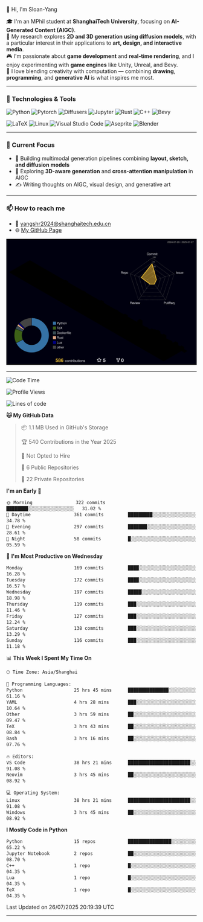 👋 Hi, I'm Sloan-Yang

🎓 I'm an MPhil student at **ShanghaiTech University**, focusing on **AI-Generated Content (AIGC)**.  
🧠 My research explores **2D and 3D generation using diffusion models**, with a particular interest in their applications to **art, design, and interactive media**.  
🎮 I'm passionate about **game development** and **real-time rendering**, and I enjoy experimenting with **game engines** like Unity, Unreal, and Bevy.  
🎨 I love blending creativity with computation — combining **drawing**, **programming**, and **generative AI** is what inspires me most.

---

### 🧰 Technologies & Tools

![Python](https://img.shields.io/badge/python-%233776AB.svg?style=for-the-badge&logo=python&logoColor=white)
![Pytorch](https://img.shields.io/badge/pytorch-%23EE4C2C.svg?style=for-the-badge&logo=pytorch&logoColor=white)
![Diffusers](https://img.shields.io/badge/diffusers-HuggingFace-yellow?style=for-the-badge&logo=huggingface&logoColor=black)
![Jupyter](https://img.shields.io/badge/Jupyter-%23F37626.svg?style=for-the-badge&logo=Jupyter&logoColor=white)
![Rust](https://img.shields.io/badge/Rust-%23000000.svg?style=for-the-badge&logo=rust&logoColor=white)
![C++](https://img.shields.io/badge/C++-%2300599C.svg?style=for-the-badge&logo=c%2B%2B&logoColor=white)
![Bevy](https://img.shields.io/badge/Bevy-000000.svg?style=for-the-badge&logo=bevy&logoColor=white)

![LaTeX](https://img.shields.io/badge/LaTeX-47A141?style=for-the-badge&logo=latex&logoColor=white)
![Linux](https://img.shields.io/badge/Linux-FCC624?style=for-the-badge&logo=linux&logoColor=black)
![Visual Studio Code](https://img.shields.io/badge/VSCode-0078d7.svg?style=for-the-badge&logo=visual-studio-code&logoColor=white)
![Aseprite](https://img.shields.io/badge/Aseprite-FFFFFF?style=for-the-badge&logo=Aseprite&logoColor=%237D929E)
![Blender](https://img.shields.io/badge/Blender-F5792A?style=for-the-badge&logo=blender&logoColor=white)

---

### 🔭 Current Focus

- 🎨 Building multimodal generation pipelines combining **layout, sketch, and diffusion models**
- 🧪 Exploring **3D-aware generation** and **cross-attention manipulation** in AIGC
- ✍️ Writing thoughts on AIGC, visual design, and generative art

---

### 📫 How to reach me

- 📧 <a href="mailto:yangshr2024@shanghaitech.edu.cn">yangshr2024@shanghaitech.edu.cn</a>
- 🌐 [My GitHub Page](https://sloan-yang.github.io)  



![3D Profile](https://raw.githubusercontent.com/Sloan-Yang/Sloan-Yang/main/profile-3d-contrib/profile-night-rainbow.svg)

---


<!--START_SECTION:waka-->
![Code Time](http://img.shields.io/badge/Code%20Time-433%20hrs%209%20mins-blue)

![Profile Views](http://img.shields.io/badge/Profile%20Views-0-blue)

![Lines of code](https://img.shields.io/badge/From%20Hello%20World%20I%27ve%20Written-2.1%20million%20lines%20of%20code-blue)

**🐱 My GitHub Data** 

> 📦 1.1 MB Used in GitHub's Storage 
 > 
> 🏆 540 Contributions in the Year 2025
 > 
> 🚫 Not Opted to Hire
 > 
> 📜 6 Public Repositories 
 > 
> 🔑 22 Private Repositories 
 > 
**I'm an Early 🐤** 

```text
🌞 Morning                322 commits         ████████░░░░░░░░░░░░░░░░░   31.02 % 
🌆 Daytime                361 commits         █████████░░░░░░░░░░░░░░░░   34.78 % 
🌃 Evening                297 commits         ███████░░░░░░░░░░░░░░░░░░   28.61 % 
🌙 Night                  58 commits          █░░░░░░░░░░░░░░░░░░░░░░░░   05.59 % 
```
📅 **I'm Most Productive on Wednesday** 

```text
Monday                   169 commits         ████░░░░░░░░░░░░░░░░░░░░░   16.28 % 
Tuesday                  172 commits         ████░░░░░░░░░░░░░░░░░░░░░   16.57 % 
Wednesday                197 commits         █████░░░░░░░░░░░░░░░░░░░░   18.98 % 
Thursday                 119 commits         ███░░░░░░░░░░░░░░░░░░░░░░   11.46 % 
Friday                   127 commits         ███░░░░░░░░░░░░░░░░░░░░░░   12.24 % 
Saturday                 138 commits         ███░░░░░░░░░░░░░░░░░░░░░░   13.29 % 
Sunday                   116 commits         ███░░░░░░░░░░░░░░░░░░░░░░   11.18 % 
```


📊 **This Week I Spent My Time On** 

```text
🕑︎ Time Zone: Asia/Shanghai

💬 Programming Languages: 
Python                   25 hrs 45 mins      ███████████████░░░░░░░░░░   61.16 % 
YAML                     4 hrs 28 mins       ███░░░░░░░░░░░░░░░░░░░░░░   10.64 % 
Other                    3 hrs 59 mins       ██░░░░░░░░░░░░░░░░░░░░░░░   09.47 % 
TeX                      3 hrs 43 mins       ██░░░░░░░░░░░░░░░░░░░░░░░   08.84 % 
Bash                     3 hrs 16 mins       ██░░░░░░░░░░░░░░░░░░░░░░░   07.76 % 

🔥 Editors: 
VS Code                  38 hrs 21 mins      ███████████████████████░░   91.08 % 
Neovim                   3 hrs 45 mins       ██░░░░░░░░░░░░░░░░░░░░░░░   08.92 % 

💻 Operating System: 
Linux                    38 hrs 21 mins      ███████████████████████░░   91.08 % 
Windows                  3 hrs 45 mins       ██░░░░░░░░░░░░░░░░░░░░░░░   08.92 % 
```

**I Mostly Code in Python** 

```text
Python                   15 repos            ████████████████░░░░░░░░░   65.22 % 
Jupyter Notebook         2 repos             ██░░░░░░░░░░░░░░░░░░░░░░░   08.70 % 
C++                      1 repo              █░░░░░░░░░░░░░░░░░░░░░░░░   04.35 % 
Lua                      1 repo              █░░░░░░░░░░░░░░░░░░░░░░░░   04.35 % 
TeX                      1 repo              █░░░░░░░░░░░░░░░░░░░░░░░░   04.35 % 
```




 Last Updated on 26/07/2025 20:19:39 UTC
<!--END_SECTION:waka-->

---





